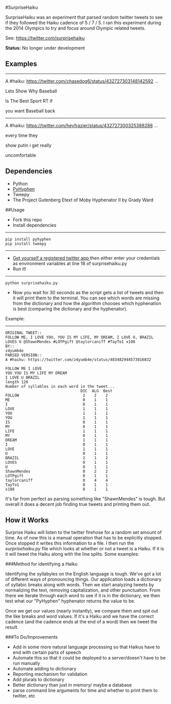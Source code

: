 #SurpriseHaiku

SurpriseHaiku was an experiment that parsed random twitter tweets to see if they followed the Haiku cadence of 5 / 7 / 5. I ran this experiment during the 2014 Olympics to try and focus around Olympic related tweets.

See: https://twitter.com/surprisehaiku

**Status:** No longer under development

   
## Examples
-----
A #haiku: https://twitter.com/chasedog6/status/432727303148142592 …

Lets Show Why Baseball

Is The Best Sport RT if

you want Baseball back

------
A #haiku: https://twitter.com/heyfrazier/status/432727300325388288 …

every time they 

show putin i get really

uncomfortable


## Dependencies

   * Python
   * [PyHyphen](https://pypi.python.org/pypi/PyHyphen/2.0.5)
   * Tweepy
   * The Project Gutenberg Etext of Moby Hyphenator II by Grady Ward   

##Usage
* Fork this repo
* Install dependencies

----
    pip install pyhyphen
    pip install tweepy
----

* [Get yourself a registered twitter app
](https://dev.twitter.com/) then either enter your credentials as environment variables at  line 18 of surprisehaiku.py
* Run it!

----

    python surprisehaiku.py
   

* Now you wait for 30 seconds as the script gets a list of tweets and then it will print them to the terminal. You can see which words are missing from the dictionary and how the algorithm chooses which hyphenation is best (comparing the dictionary and the hyphenator).

Example:

-----
    ORIGINAL TWEET::
    FOLLOW ME, I LOVE YOU, YOU IS MY LIFE, MY DREAM, I LOVE U, BRAZIL LOVES U @ShawnMendes #LOTPgift @taylorcaniff #TayTo1 x108
    BY::
    z4yumb4e
    PARSED VERSION::
    A #haiku: https://twitter.com/z4yumb4e/status/483482944573816832

    FOLLOW ME I LOVE
    YOU YOU IS MY LIFE MY DREAM
    I LOVE U BRAZIL
    length 126
    Number of syllables in each word in the tweet...
                                     DIC  ALG  Best
    FOLLOW                            2    2    2
    ME                                0    1    1
    I                                 0    1    1
    LOVE                              1    1    1
    YOU                               1    1    1
    YOU                               1    1    1
    IS                                0    1    1
    MY                                0    1    1
    LIFE                              1    1    1
    MY                                0    1    1
    DREAM                             1    1    1
    I                                 0    1    1
    LOVE                              1    1    1
    U                                 0    1    1
    BRAZIL                            2    1    2
    LOVES                             0    1    1
    U                                 0    1    1
    ShawnMendes                       0    2    2
    LOTPgift                          0    1    1
    taylorcaniff                      0    4    4
    TayTo1                            0    1    1
    x108                              0    1    1

It's far from perfect as parsing something like "ShawnMendes" is tough. But overall it does a decent job finding true tweets and printing them out.

## How it Works
Surprise Haiku will listen to the twitter firehose for a random set amount of time. As of now this is a manual operation that has to be explicitly stopped. Once stopped it writes this information to a file. I then run the *surprisehaiku.py* file which looks at whether or not a tweet is a Haiku. If it is it will tweet the Haiku along with the line splits. Some examples:



###Method for identifying a Haiku

Identifying the syllabyles on the English language is tough. We've got a lot of different ways of pronouncing things. Our application loads a dictionary of syllabic breaks along with words. Then we start analyzing tweets by normalizing the text, removing capitalization, and other punctuation. From there we iterate through each word to see if it is in the dictionary, we then test what our "PyHyphen" hyphenator returns the value to be. 

Once we get our values (nearly instantly), we compare them and spit out the like breaks and word values. If it's a Haiku and we have the correct cadence (and the cadence ends at the end of a word) then we tweet the result.

###To Do/Improvements

* Add in some more natural language processing so that Haikus have to end with certain parts of speech
* Automate this so that it could be deployed to a server/doesn't have to be run manually
* Automate adding to dictionary
* Reporting mechanism for validation
* Add plurals to dictionary
* Better dictionary than just in memory/ maybe a database
* parse command line arguments for time and whether to print them to twitter, etc
